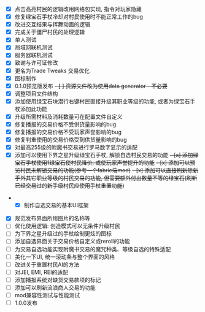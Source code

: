 - [x] 点击高亮村民的逻辑改用网络包实现, 指令对玩家隐藏
- [x] 修复绿宝石手杖冷却对村民使用时不能正常工作的bug
- [x] 改进交互结果与挥舞动画的逻辑
- [x] 完成关于僵尸村民的处理逻辑
- [x] 单人测试
- [x] 局域网联机测试
- [x] 服务器联机测试
- [x] 致谢与许可证修改
- [x] 更名为Trade Tweaks 交易优化
- [x] 图标制作
- [x] 0.1.0预览版发布
~~- [ ] 资源文件改为使用data generator - 不必要~~
- [x] 调整项目文件结构
- [x] 添加使用绿宝石块潜行右键村民直接升级其职业等级的功能, 或者为绿宝石手杖添加此功能
- [x] 升级所需材料及消耗数量可在配置文件自定义
- [x] 修复播报的交易价格不受供货量影响的bug
- [x] 修复播报的交易价格不受玩家声誉影响的bug
- [x] 修复判重使用的交易价格受到供货量影响的bug
- [x] 对最高255级的附魔书交易进行罗马数字显示的适配
- [x] 添加可以使用下界之星升级绿宝石手杖, 解锁自选村民交易的功能
~~- [x] 添加绿宝石手杖使用1绿宝石使村民降价, 或使玩家声誉提升的功能~~
~~- [x] 添加可以预览村民未解锁交易的功能(参考一个fabric端mod)~~
~~- [x] 添加可以直接刷新除新手外其它职业等级的村民交易的功能, 但需要额外付出数量不等的绿宝石(刷新已经交易过的新手级村民应使用手杖重置功能)~~
- - [x] 制作自选交易的基本UI框架
- [x] 规范发布界面所用图片的名称等
- [ ] 优化使用逻辑: 创造模式可以无条件升级村民
- [ ] 为下界之星升级过的手杖绘制更炫的图标
- [ ] 添加自选界面关于交易价格自定义或reroll的功能
- [ ] 为交易自选功能实现附魔书交易的魔咒种类、等级自选的特殊适配
- [ ] 美化一下UI, 统一滚动条与整个界面的风格
- [ ] 改进关于重置村民AI的方法
- [ ] 对JEI, EMI, REI的适配
- [ ] 添加播报系统对缺货交易款项的标记
- [ ] 添加可以刷新流浪商人交易的功能
- [ ] mod兼容性测试与性能测试
- [ ] 1.0.0发布